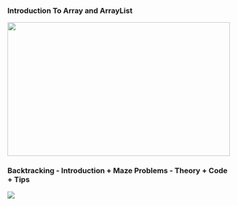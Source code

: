 <h3>Introduction To Array and ArrayList</h3>
<a src="https://youtu.be/n60Dn0UsbEk?feature=shared"><img src="https://github.com/user-attachments/assets/a5777661-cfb9-4d8e-aaec-397cdfd473ec" width=500 height=300 /></a>
<br/>

<h3>Backtracking - Introduction + Maze Problems - Theory + Code + Tips</h3>
<A href="https://www.youtube.com/watch?v=zg5v2rlV1tM&list=PPSV"><img src="https://github.com/user-attachments/assets/d4c0a760-d425-4637-a3bc-a369551c8805"/></a>
